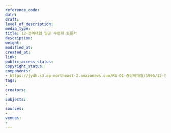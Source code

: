 ```yaml
---
reference_code: 
date: 
draft: 
level_of_description: 
media_type: 
title: 12-전여대협 일꾼 수련회 토론서
description: 
weight: 
modified_at: 
created_at: 
link: 
public_access_status: 
copyright_status: 
components:
- https://jydh.s3.ap-northeast-2.amazonaws.com/RG-01-중앙여대협/1996/12-전여대협+일꾼+수련회+토론서.pdf
tags:
- 
creators:
- 
subjects:
- 
sources:
- 
venues:
- 
---
```

